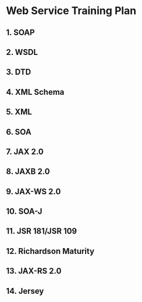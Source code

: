 # Web Service Training Plan

## 1. SOAP

## 2. WSDL

## 3. DTD

## 4. XML Schema

## 5. XML

## 6. SOA

## 7. JAX 2.0

## 8. JAXB 2.0

## 9. JAX-WS 2.0

## 10. SOA-J

## 11. JSR 181/JSR 109

## 12. Richardson Maturity

## 13. JAX-RS 2.0

## 14. Jersey

## 



